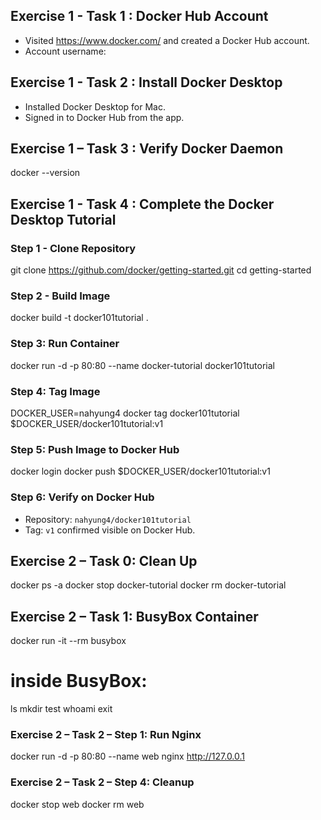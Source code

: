 ## Exercise 1 - Task 1 : Docker Hub Account
- Visited https://www.docker.com/ and created a Docker Hub account.
- Account username: <nahyung4>
## Exercise 1 - Task 2 : Install Docker Desktop
- Installed Docker Desktop for Mac.
- Signed in to Docker Hub from the app.
## Exercise 1 – Task 3 : Verify Docker Daemon
docker --version
## Exercise 1 - Task 4 : Complete the Docker Desktop Tutorial
### Step 1 - Clone Repository
git clone https://github.com/docker/getting-started.git
cd getting-started
### Step 2 - Build Image
docker build -t docker101tutorial .
### Step 3: Run Container
docker run -d -p 80:80 --name docker-tutorial docker101tutorial
### Step 4: Tag Image
DOCKER_USER=nahyung4
docker tag docker101tutorial $DOCKER_USER/docker101tutorial:v1
### Step 5: Push Image to Docker Hub
docker login
docker push $DOCKER_USER/docker101tutorial:v1
### Step 6: Verify on Docker Hub
- Repository: `nahyung4/docker101tutorial`
- Tag: `v1` confirmed visible on Docker Hub.
## Exercise 2 – Task 0: Clean Up
docker ps -a
docker stop docker-tutorial
docker rm docker-tutorial
## Exercise 2 – Task 1: BusyBox Container
docker run -it --rm busybox
# inside BusyBox:
ls
mkdir test
whoami
exit
### Exercise 2 – Task 2 – Step 1: Run Nginx
docker run -d -p 80:80 --name web nginx
http://127.0.0.1
### Exercise 2 – Task 2 – Step 4: Cleanup
docker stop web
docker rm web
